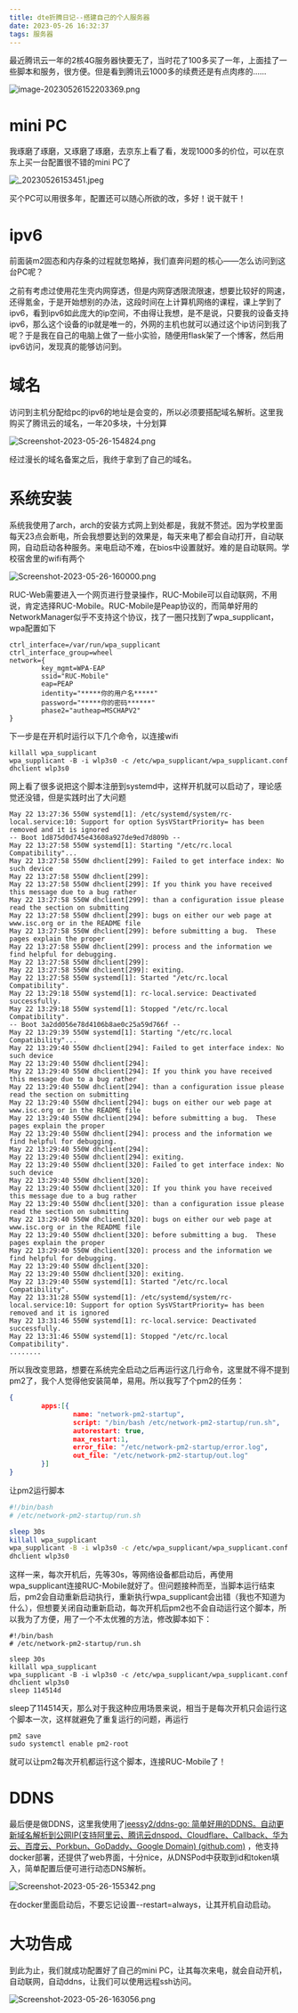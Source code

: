 ```yaml
---
title: dte折腾日记--搭建自己的个人服务器
date: 2023-05-26 16:32:37
tags: 服务器
---
```

最近腾讯云一年的2核4G服务器快要无了，当时花了100多买了一年，上面挂了一些脚本和服务，很方便。但是看到腾讯云1000多的续费还是有点肉疼的......

![image-20230526152203369.png](http://server.killuayz.top:8089/images/2023/05/26/image-20230526152203369.png)

# mini PC



我琢磨了琢磨，又琢磨了琢磨，去京东上看了看，发现1000多的价位，可以在京东上买一台配置很不错的mini PC了

![_20230526153451.jpeg](http://server.killuayz.top:8089/images/2023/05/26/_20230526153451.jpeg)

买个PC可以用很多年，配置还可以随心所欲的改，多好！说干就干！

# ipv6

前面装m2固态和内存条的过程就忽略掉，我们直奔问题的核心——怎么访问到这台PC呢？

之前有考虑过使用花生壳内网穿透，但是内网穿透限流限速，想要比较好的网速，还得氪金，于是开始想别的办法，这段时间在上计算机网络的课程，课上学到了ipv6，看到ipv6如此庞大的ip空间，不由得让我想，是不是说，只要我的设备支持ipv6，那么这个设备的ip就是唯一的，外网的主机也就可以通过这个ip访问到我了呢？于是我在自己的电脑上做了一些小实验，随便用flask架了一个博客，然后用ipv6访问，发现真的能够访问到。



# 域名

访问到主机分配给pc的ipv6的地址是会变的，所以必须要搭配域名解析。这里我购买了腾讯云的域名，一年20多块，十分划算

![Screenshot-2023-05-26-154824.png](http://server.killuayz.top:8089/images/2023/05/26/Screenshot-2023-05-26-154824.png)

经过漫长的域名备案之后，我终于拿到了自己的域名。





# 系统安装

系统我使用了arch，arch的安装方式网上到处都是，我就不赘述。因为学校里面每天23点会断电，所会我想要达到的效果是，每天来电了都会自动打开，自动联网，自动启动各种服务。来电启动不难，在bios中设置就好。难的是自动联网。学校宿舍里的wifi有两个

![Screenshot-2023-05-26-160000.png](http://server.killuayz.top:8089/images/2023/05/26/Screenshot-2023-05-26-160000.png)

RUC-Web需要进入一个网页进行登录操作，RUC-Mobile可以自动联网，不用说，肯定选择RUC-Mobile。RUC-Mobile是Peap协议的，而简单好用的NetworkManager似乎不支持这个协议，找了一圈只找到了wpa_supplicant，wpa配置如下

```
ctrl_interface=/var/run/wpa_supplicant
ctrl_interface_group=wheel
network={
        key_mgmt=WPA-EAP
        ssid="RUC-Mobile"
        eap=PEAP
        identity="*****你的用户名*****"
        password="*****你的密码******"
        phase2="autheap=MSCHAPV2"
}
```

下一步是在开机时运行以下几个命令，以连接wifi

```
killall wpa_supplicant
wpa_supplicant -B -i wlp3s0 -c /etc/wpa_supplicant/wpa_supplicant.conf
dhclient wlp3s0
```

网上看了很多说把这个脚本注册到systemd中，这样开机就可以启动了，理论感觉还没错，但是实践时出了大问题

```
May 22 13:27:36 550W systemd[1]: /etc/systemd/system/rc-local.service:10: Support for option SysVStartPriority= has been removed and it is ignored
-- Boot 1d875d0d745e43608a927de9ed7d809b --
May 22 13:27:58 550W systemd[1]: Starting "/etc/rc.local Compatibility"...
May 22 13:27:58 550W dhclient[299]: Failed to get interface index: No such device
May 22 13:27:58 550W dhclient[299]: 
May 22 13:27:58 550W dhclient[299]: If you think you have received this message due to a bug rather
May 22 13:27:58 550W dhclient[299]: than a configuration issue please read the section on submitting
May 22 13:27:58 550W dhclient[299]: bugs on either our web page at www.isc.org or in the README file
May 22 13:27:58 550W dhclient[299]: before submitting a bug.  These pages explain the proper
May 22 13:27:58 550W dhclient[299]: process and the information we find helpful for debugging.
May 22 13:27:58 550W dhclient[299]: 
May 22 13:27:58 550W dhclient[299]: exiting.
May 22 13:27:58 550W systemd[1]: Started "/etc/rc.local Compatibility".
May 22 13:29:18 550W systemd[1]: rc-local.service: Deactivated successfully.
May 22 13:29:18 550W systemd[1]: Stopped "/etc/rc.local Compatibility".
-- Boot 3a2dd056e78d4106b8ae0c25a59d766f --
May 22 13:29:39 550W systemd[1]: Starting "/etc/rc.local Compatibility"...
May 22 13:29:40 550W dhclient[294]: Failed to get interface index: No such device
May 22 13:29:40 550W dhclient[294]: 
May 22 13:29:40 550W dhclient[294]: If you think you have received this message due to a bug rather
May 22 13:29:40 550W dhclient[294]: than a configuration issue please read the section on submitting
May 22 13:29:40 550W dhclient[294]: bugs on either our web page at www.isc.org or in the README file
May 22 13:29:40 550W dhclient[294]: before submitting a bug.  These pages explain the proper
May 22 13:29:40 550W dhclient[294]: process and the information we find helpful for debugging.
May 22 13:29:40 550W dhclient[294]: 
May 22 13:29:40 550W dhclient[294]: exiting.
May 22 13:29:40 550W dhclient[320]: Failed to get interface index: No such device
May 22 13:29:40 550W dhclient[320]: 
May 22 13:29:40 550W dhclient[320]: If you think you have received this message due to a bug rather
May 22 13:29:40 550W dhclient[320]: than a configuration issue please read the section on submitting
May 22 13:29:40 550W dhclient[320]: bugs on either our web page at www.isc.org or in the README file
May 22 13:29:40 550W dhclient[320]: before submitting a bug.  These pages explain the proper
May 22 13:29:40 550W dhclient[320]: process and the information we find helpful for debugging.
May 22 13:29:40 550W dhclient[320]: 
May 22 13:29:40 550W dhclient[320]: exiting.
May 22 13:29:40 550W systemd[1]: Started "/etc/rc.local Compatibility".
May 22 13:31:28 550W systemd[1]: /etc/systemd/system/rc-local.service:10: Support for option SysVStartPriority= has been removed and it is ignored
May 22 13:31:46 550W systemd[1]: rc-local.service: Deactivated successfully.
May 22 13:31:46 550W systemd[1]: Stopped "/etc/rc.local Compatibility".
........
```

所以我改变思路，想要在系统完全启动之后再运行这几行命令，这里就不得不提到pm2了，我个人觉得他安装简单，易用。所以我写了个pm2的任务：

```json
{
        apps:[{
                name: "network-pm2-startup",
                script: "/bin/bash /etc/network-pm2-startup/run.sh",
                autorestart: true,
                max_restart:1,
                error_file: "/etc/network-pm2-startup/error.log",
                out_file: "/etc/network-pm2-startup/out.log"
        }]
}
```

让pm2运行脚本

```bash
#!/bin/bash
# /etc/network-pm2-startup/run.sh

sleep 30s
killall wpa_supplicant
wpa_supplicant -B -i wlp3s0 -c /etc/wpa_supplicant/wpa_supplicant.conf
dhclient wlp3s0
```

这样一来，每次开机后，先等30s，等网络设备都启动后，再使用wpa_supplicant连接RUC-Mobile就好了。但问题接种而至，当脚本运行结束后，pm2会自动重新启动执行，重新执行wpa_supplicant会出错（我也不知道为什么），但想要关闭自动重新启动，每次开机后pm2也不会自动运行这个脚本，所以我为了方便，用了一个不太优雅的方法，修改脚本如下：

```
#!/bin/bash
# /etc/network-pm2-startup/run.sh

sleep 30s
killall wpa_supplicant
wpa_supplicant -B -i wlp3s0 -c /etc/wpa_supplicant/wpa_supplicant.conf
dhclient wlp3s0
sleep 114514d
```

sleep了114514天，那么对于我这种应用场景来说，相当于是每次开机只会运行这个脚本一次，这样就避免了重复运行的问题，再运行

```
pm2 save
sudo systemctl enable pm2-root
```

就可以让pm2每次开机都运行这个脚本，连接RUC-Mobile了！



# DDNS

最后便是做DDNS，这里我使用了[jeessy2/ddns-go: 简单好用的DDNS。自动更新域名解析到公网IP(支持阿里云、腾讯云dnspod、Cloudflare、Callback、华为云、百度云、Porkbun、GoDaddy、Google Domain) (github.com)](https://github.com/jeessy2/ddns-go) ，他支持docker部署，还提供了web界面，十分nice，从DNSPod中获取到id和token填入，简单配置后便可进行动态DNS解析。

![Screenshot-2023-05-26-155342.png](http://server.killuayz.top:8089/images/2023/05/26/Screenshot-2023-05-26-155342.png)

在docker里面启动后，不要忘记设置--restart=always，让其开机自动启动。



# 大功告成 

到此为止，我们就成功配置好了自己的mini PC，让其每次来电，就会自动开机，自动联网，自动ddns，让我们可以使用远程ssh访问。

![Screenshot-2023-05-26-163056.png](http://server.killuayz.top:8089/images/2023/05/26/Screenshot-2023-05-26-163056.png)